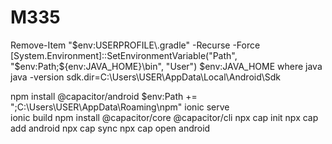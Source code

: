 # M335








Remove-Item "$env:USERPROFILE\.gradle" -Recurse -Force
[System.Environment]::SetEnvironmentVariable("Path", "$env:Path;${env:JAVA_HOME}\bin", "User")
$env:JAVA_HOME
where java
java -version
sdk.dir=C:\\Users\\USER\\AppData\\Local\\Android\\Sdk
    <uses-permission android:name="android.permission.ACCESS_COARSE_LOCATION" />
    <uses-permission android:name="android.permission.ACCESS_FINE_LOCATION" />

npm install @capacitor/android
$env:Path += ";C:\Users\USER\AppData\Roaming\npm"
ionic serve  
ionic build
npm install @capacitor/core @capacitor/cli
npx cap init
npx cap add android
npx cap sync
npx cap open android